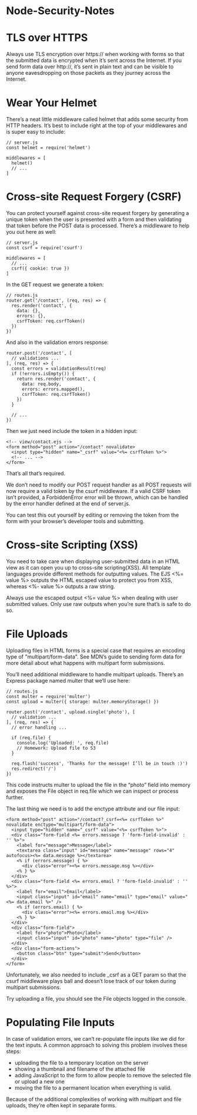 # Node-Security-Notes


# TLS over HTTPS

Always use TLS encryption over https:// when working with forms so that the submitted data is encrypted when it’s sent 
across the Internet. If you send form data over http://, it’s sent in plain text and can be visible to anyone eavesdropping 
on those packets as they journey across the Internet.

# Wear Your Helmet

There’s a neat little middleware called helmet that adds some security from HTTP headers. 
It’s best to include right at the top of your middlewares and is super easy to include:

```
// server.js
const helmet = require('helmet')

middlewares = [
  helmet()
  // ...
]
```


# Cross-site Request Forgery (CSRF)

You can protect yourself against cross-site request forgery by generating a unique token when the user is presented with a form 
and then validating that token before the POST data is processed. There’s a middleware to help you out here as well:

```
// server.js
const csrf = require('csurf')

middlewares = [
  // ...
  csrf({ cookie: true })
]

```

In the GET request we generate a token:

```
// routes.js
router.get('/contact', (req, res) => {
  res.render('contact', {
    data: {},
    errors: {},
    csrfToken: req.csrfToken()
  })
})
```

And also in the validation errors response:

```
router.post('/contact', [
  // validations ...
], (req, res) => {
  const errors = validationResult(req)
  if (!errors.isEmpty()) {
    return res.render('contact', {
      data: req.body,
      errors: errors.mapped(),
      csrfToken: req.csrfToken()
    })
  }

  // ...
})
```

Then we just need include the token in a hidden input:
```
<!-- view/contact.ejs -->
<form method="post" action="/contact" novalidate>
  <input type="hidden" name="_csrf" value="<%= csrfToken %>">
  <!-- ... -->
</form>
```

That’s all that’s required.

We don’t need to modify our POST request handler as all POST requests will now require a valid token by the csurf middleware. If a valid CSRF token isn’t provided, a ForbiddenError error will be thrown, which can be handled by the error handler defined at the end of server.js.

You can test this out yourself by editing or removing the token from the form with your browser’s developer tools and submitting.


# Cross-site Scripting (XSS)

You need to take care when displaying user-submitted data in an HTML view as it can open you up to cross-site scripting(XSS). All template languages provide different methods for outputting values. The EJS <%= value %> outputs the HTML escaped value to protect you from XSS, whereas <%- value %> outputs a raw string.

Always use the escaped output <%= value %> when dealing with user submitted values. Only use raw outputs when you’re sure that’s is safe to do so.

# File Uploads

Uploading files in HTML forms is a special case that requires an encoding type of "multipart/form-data". See MDN’s guide to sending form data for more detail about what happens with multipart form submissions.

You’ll need additional middleware to handle multipart uploads. There’s an Express package named multer that we’ll use here:

```
// routes.js
const multer = require('multer')
const upload = multer({ storage: multer.memoryStorage() })

router.post('/contact', upload.single('photo'), [
  // validation ...
], (req, res) => {
  // error handling ...

  if (req.file) {
    console.log('Uploaded: ', req.file)
    // Homework: Upload file to S3
  }

  req.flash('success', 'Thanks for the message! I’ll be in touch :)')
  res.redirect('/')
})
```

This code instructs multer to upload the file in the “photo” field into memory and exposes the File object in req.file which we can inspect or process further.

The last thing we need is to add the enctype attribute and our file input:

```
<form method="post" action="/contact?_csrf=<%= csrfToken %>" novalidate enctype="multipart/form-data">
  <input type="hidden" name="_csrf" value="<%= csrfToken %>">
  <div class="form-field <%= errors.message ? 'form-field-invalid' : '' %>">
    <label for="message">Message</label>
    <textarea class="input" id="message" name="message" rows="4" autofocus><%= data.message %></textarea>
    <% if (errors.message) { %>
      <div class="error"><%= errors.message.msg %></div>
    <% } %>
  </div>
  <div class="form-field <%= errors.email ? 'form-field-invalid' : '' %>">
    <label for="email">Email</label>
    <input class="input" id="email" name="email" type="email" value="<%= data.email %>" />
    <% if (errors.email) { %>
      <div class="error"><%= errors.email.msg %></div>
    <% } %>
  </div>
  <div class="form-field">
    <label for="photo">Photo</label>
    <input class="input" id="photo" name="photo" type="file" />
  </div>
  <div class="form-actions">
    <button class="btn" type="submit">Send</button>
  </div>
</form>
```

Unfortunately, we also needed to include _csrf as a GET param so that the csurf middleware plays ball and doesn’t lose track of our token during multipart submissions.

Try uploading a file, you should see the File objects logged in the console.


# Populating File Inputs

In case of validation errors, we can’t re-populate file inputs like we did for the text inputs. A common approach to solving this problem involves these steps:

  -  uploading the file to a temporary location on the server
  -  showing a thumbnail and filename of the attached file
  -  adding JavaScript to the form to allow people to remove the selected file or upload a new one
  -  moving the file to a permanent location when everything is valid.

Because of the additional complexities of working with multipart and file uploads, they’re often kept in separate forms.

